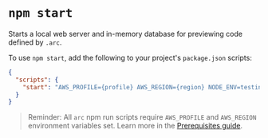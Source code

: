 # `npm start`

Starts a local web server and in-memory database for previewing code defined by `.arc`.

To use `npm start`, add the following to your project's `package.json` scripts:

```json
{
  "scripts": {
    "start": "AWS_PROFILE={profile} AWS_REGION={region} NODE_ENV=testing arc-sandbox"
  }
}
```

> Reminder: All `arc` npm run scripts require `AWS_PROFILE` and `AWS_REGION` environment variables set. Learn more in the [Prerequisites guide](/quickstart).
